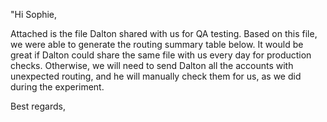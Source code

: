 "Hi Sophie,

Attached is the file Dalton shared with us for QA testing. Based on this file, we were able to generate the routing summary table below. It would be great if Dalton could share the same file with us every day for production checks. Otherwise, we will need to send Dalton all the accounts with unexpected routing, and he will manually check them for us, as we did during the experiment.

Best regards,
